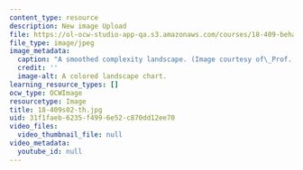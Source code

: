 ```yaml
---
content_type: resource
description: New image Upload
file: https://ol-ocw-studio-app-qa.s3.amazonaws.com/courses/18-409-behavior-of-algorithms-spring-2002/31f1faeb6235f4996e52c870dd12ee70_18-409s02-th.jpg
file_type: image/jpeg
image_metadata:
  caption: "A smoothed complexity landscape. (Image courtesy of\_Prof. Daniel Spielman.)"
  credit: ''
  image-alt: A colored landscape chart.
learning_resource_types: []
ocw_type: OCWImage
resourcetype: Image
title: 18-409s02-th.jpg
uid: 31f1faeb-6235-f499-6e52-c870dd12ee70
video_files:
  video_thumbnail_file: null
video_metadata:
  youtube_id: null
---
```

